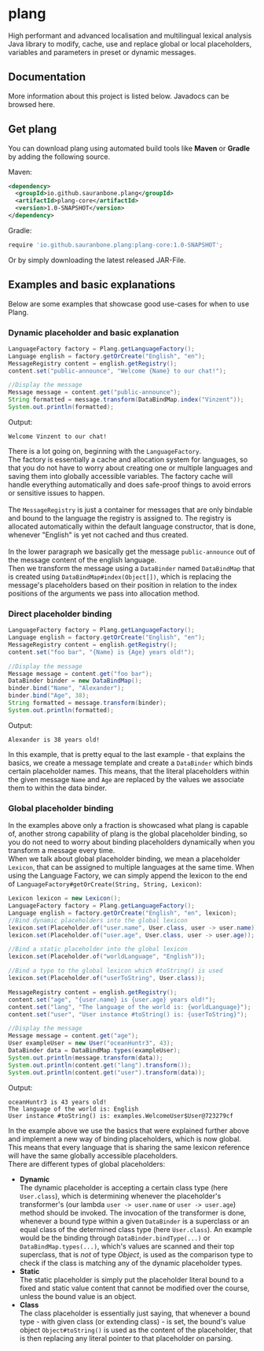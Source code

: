 # plang
High performant and advanced localisation and multilingual lexical analysis Java library to modify, cache, use and replace global or local placeholders, variables and parameters in preset or dynamic messages.

## Documentation
More information about this project is listed below. Javadocs can be browsed here.

## Get plang
You can download plang using automated build tools like **Maven** or **Gradle** by adding the following source.

Maven:

```xml
<dependency>
  <groupId>io.github.sauranbone.plang</groupId>
  <artifactId>plang-core</artifactId>
  <version>1.0-SNAPSHOT</version>
</dependency>
```

Gradle:

```gradle
require 'io.github.sauranbone.plang:plang-core:1.0-SNAPSHOT';
```

Or by simply downloading the latest released JAR-File.

## Examples and basic explanations
Below are some examples that showcase good use-cases for when to use Plang.

### Dynamic placeholder and basic explanation
```java
LanguageFactory factory = Plang.getLanguageFactory();
Language english = factory.getOrCreate("English", "en");
MessageRegistry content = english.getRegistry();
content.set("public-announce", "Welcome {Name} to our chat!");

//Display the message
Message message = content.get("public-announce");
String formatted = message.transform(DataBindMap.index("Vinzent"));
System.out.println(formatted);
```

Output:
```
Welcome Vinzent to our chat!
```

There is a lot going on, beginning with the `LanguageFactory`. <br>
The factory is essentially a cache and allocation system for languages,
so that you do not have to worry about creating one or multiple languages and 
saving them into globally accessible variables. The factory cache will handle
everything automatically and does safe-proof things to avoid errors or sensitive
issues to happen.<br>
<br>
The `MessageRegistry` is just a container for messages that are only bindable and bound
to the language the registry is assigned to. The registry is allocated automatically
within the default language constructor, that is done, whenever "English" is yet not
cached and thus created.<br><br>
In the lower paragraph we basically get the message `public-announce` out of the message
content of the english language.<br>
Then we transform the message using a `DataBinder` named `DataBindMap` that is created
using `DataBindMap#index(Object[])`, which is replacing the message's placeholders based on their
position in relation to the index positions of the arguments we pass into allocation method.<br>

### Direct placeholder binding
```java
LanguageFactory factory = Plang.getLanguageFactory();
Language english = factory.getOrCreate("English", "en");
MessageRegistry content = english.getRegistry();
content.set("foo bar", "{Name} is {Age} years old!");

//Display the message
Message message = content.get("foo bar");
DataBinder binder = new DataBindMap();
binder.bind("Name", "Alexander");
binder.bind("Age", 38);
String formatted = message.transform(binder);
System.out.println(formatted);
```
Output:
```
Alexander is 38 years old!
```
In this example, that is pretty equal to the last example - that explains the basics, we create
a message template and create a `DataBinder` which binds certain placeholder names.
This means, that the literal placeholders within the given message `Name` and `Age` are replaced
by the values we associate them to within the data binder.

### Global placeholder binding
In the examples above only a fraction is showcased what plang is capable of, another strong capability
of plang is the global placeholder binding, so you do not need to worry about binding placeholders
dynamically when you transform a message every time.<br>
When we talk about global placeholder binding, we mean a placeholder `Lexicon`, that can be assigned to
multiple languages at the same time. When using the Language Factory, we can simply append the lexicon
to the end of `LanguageFactory#getOrCreate(String, String, Lexicon)`:<br>
```java
Lexicon lexicon = new Lexicon();
LanguageFactory factory = Plang.getLanguageFactory();
Language english = factory.getOrCreate("English", "en", lexicon);
//Bind dynamic placeholders into the global lexicon
lexicon.set(Placeholder.of("user.name", User.class, user -> user.name));
lexicon.set(Placeholder.of("user.age", User.class, user -> user.age));

//Bind a static placeholder into the global lexicon
lexicon.set(Placeholder.of("worldLanguage", "English"));

//Bind a type to the global lexicon which #toString() is used
lexicon.set(Placeholder.of("userToString", User.class));

MessageRegistry content = english.getRegistry();
content.set("age", "{user.name} is {user.age} years old!");
content.set("lang", "The language of the world is: {worldLanguage}");
content.set("user", "User instance #toString() is: {userToString}");

//Display the message
Message message = content.get("age");
User exampleUser = new User("oceanHuntr3", 43);
DataBinder data = DataBindMap.types(exampleUser);
System.out.println(message.transform(data));
System.out.println(content.get("lang").transform());
System.out.println(content.get("user").transform(data));
```
Output:
```
oceanHuntr3 is 43 years old!
The language of the world is: English
User instance #toString() is: examples.WelcomeUser$User@723279cf
```

In the example above we use the basics that were explained further above and implement a new way
of binding placeholders, which is now global. This means that every language that is sharing the
same lexicon reference will have the same globally accessible placeholders.<br>
There are different types of global placeholders:
- **Dynamic**<br>The dynamic placeholder is accepting a certain class type (here `User.class`), which is determining whenever the placeholder's transformer's (our lambda `user -> user.name` or `user -> user.age`) method should be invoked. The invocation of the transformer is done, whenever a bound type within a given `DataBinder` is a superclass or an equal class of the determined class type (here `User.class`). An example would be the binding through `DataBinder.bindType(...)` or `DataBindMap.types(...)`, which's values are scanned and their top superclass, that is *not* of type *Object*, is used as the comparison type to check if the class is matching any of the dynamic placeholder types.
- **Static**<br>The static placeholder is simply put the placeholder literal bound to a fixed and static value content that cannot be modified over the course, unless the bound value is an object.
- **Class**<br>The class placeholder is essentially just saying, that whenever a bound type - with given class (or extending class) - is set, the bound's value object `Object#toString()` is used as the content of the placeholder, that is then replacing any literal pointer to that placeholder on parsing.

